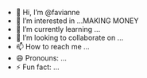 - 👋 Hi, I’m @favianne
- 👀 I’m interested in ...MAKING MONEY
- 🌱 I’m currently learning ...
- 💞️ I’m looking to collaborate on ...
- 📫 How to reach me ...
- 😄 Pronouns: ...
- ⚡ Fun fact: ...

<!---
favianne/favianne is a ✨ special ✨ repository because its `README.md` (this file) appears on your GitHub profile.
You can click the Preview link to take a look at your changes.
--->

